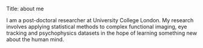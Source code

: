 Title: about me

I am a post-doctoral researcher at University College London. My research
involves applying statistical methods to complex functional imaging, eye
tracking and psychophysics datasets in the hope of learning something new
about the human mind.

